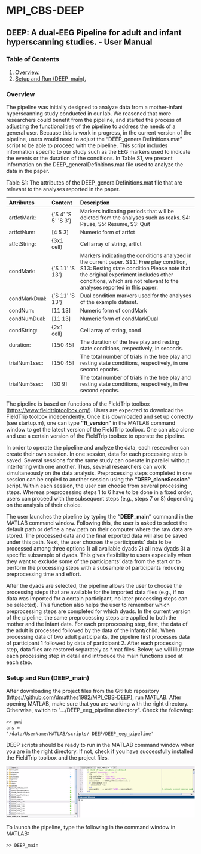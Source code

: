 # MPI_CBS-DEEP

## DEEP: A dual-EEG Pipeline for adult and infant hyperscanning studies. - User Manual

### Table of Contents
1. [ Overview. ](#overview)
2. [Setup and Run (DEEP_main).](#setupRun)

<a name="overview"></a>
### Overview

The pipeline was initially designed to analyze data from a mother-infant hyperscanning study conducted in our lab. We reasoned that more researchers could benefit from the pipeline, and started the process of adjusting the functionalities of the pipeline to address the needs of a general user. Because this is work in progress, in the current version of the pipeline, users would need to adjust the “DEEP_generalDefinitions.mat” script to be able to proceed with the pipeline. This script includes information specific to our study such as the EEG markers used to indicate the events or the duration of the conditions. In Table S1, we present information on the DEEP_generalDefinitions.mat file used to analyze the data in the paper. 

Table S1: The attributes of the DEEP_generalDefinitions.mat file that are relevant to the analyses reported in the paper.

Attributes|Content|Description
:---|:------------------|:---
artfctMark:|{'S 4' 'S 5' 'S 3'}|Markers indicating periods that will be deleted from the analyses such as reaks. S4: Pause, S5: Resume, S3: Quit
artfctNum:|[4 5 3]|Numeric form of artfct
atfctString:|{3x1 cell}|Cell array of string, artfct
condMark:|{'S 11' 'S 13'}|Markers indicating the conditions analyzed in the current paper. S11: Free play condition, S13: Resting state condition Please note that the original experiment includes other conditions, which are not relevant to the analyses reported in this paper.
condMarkDual:|{'S 11' 'S 13'}|Dual condition markers used for the analyses of the example dataset.
condNum:|[11 13]|Numeric form of condMark
condNumDual:|[11 13]|Numeric form of condMarkDual
condString:|{2x1 cell}|Cell array of string, cond
duration:|[150 45]|The duration of the free play and resting state conditions, respectively, in seconds.
trialNum1sec:|[150 45]|The total number of trials in the free play and resting state conditions, respectively, in one second epochs.
trialNum5sec:|[30 9]|The total number of trials in the free play and resting state conditions, respectively, in five second epochs.

The pipeline is based on functions of the FieldTrip toolbox (https://www.fieldtriptoolbox.org/). Users are expected to download the FieldTrip toolbox independently. Once it is downloaded and set up correctly (see startup.m), one can type **“ft_version”** in the MATLAB command window to get the latest version of the FieldTrip toolbox. One can also clone and use a certain version of the FieldTrip toolbox to operate the pipeline.

In order to operate the pipeline and analyze the data, each researcher can create their own session. In one session, data for each processing step is saved. Several sessions for the same study can operate in parallel without interfering with one another. Thus, several researchers can work simultaneously on the data analysis. Preprocessing steps completed in one session can be copied to another session using the **“DEEP_cloneSession”** script. Within each session, the user can choose from several processing steps. Whereas preprocessing steps 1 to 6 have to be done in a fixed order, users can proceed with the subsequent steps (e.g., steps 7 or 8) depending on the analysis of their choice.

The user launches the pipeline by typing the **“DEEP_main”** command in the MATLAB command window. Following this, the user is asked to select the default path or define a new path on their computer where the raw data are stored. The processed data and the final exported data will also be saved under this path. Next, the user chooses the participants’ data to be processed among three options 1) all available dyads 2) all new dyads 3) a specific subsample of dyads. This gives flexibility to users especially when they want to exclude some of the participants’ data from the start or to perform the processing steps with a subsample of participants reducing preprocessing time and effort.

After the dyads are selected, the pipeline allows the user to choose the processing steps that are available for the imported data files (e.g., if no data was imported for a certain participant, no later processing steps can be selected). This function also helps the user to remember which preprocessing steps are completed for which dyads. In the current version of the pipeline, the same preprocessing steps are applied to both the mother and the infant data. For each preprocessing step, first, the data of the adult is processed followed by the data of the infant/child. When processing data of two adult participants, the pipeline first processes data of participant 1 followed by data of participant 2. After each processing step, data files are restored separately as *.mat files. Below, we will illustrate each processing step in detail and introduce the main functions used at each step.

<a name="setupRun"></a>
### Setup and Run (DEEP_main)

After downloading the project files from the GitHub repository (https://github.com/dmatthes1982/MPI_CBS-DEEP), run MATLAB. After opening MATLAB, make sure that you are working with the right directory. Otherwise, switch to "…/DEEP_eeg_pipeline directory". Check the following:

```
>> pwd
ans =
'/data/UserName/MATLAB/scripts/ DEEP/DEEP_eeg_pipeline'
```
DEEP scripts should be ready to run in the MATLAB command window when you are in the right directory. If not, check if you have successfully installed the FieldTrip toolbox and the project files.

![LaunchPipeline](images/LaunchPipeline.png)

To launch the pipeline, type the following in the command window in MATLAB:

```
>> DEEP_main
```

